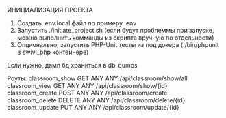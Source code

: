 ИНИЦИАЛИЗАЦИЯ ПРОЕКТА
1. Создать .env.local файл по примеру .env
2. Запустить ./initiate_project.sh (если будут проблеммы при запуске, можно выполнить комманды из скрипта вручную по отдельности)
3. Опционально, запустить PHP-Unit тесты из под докера (./bin/phpunit в swivl_php контейнере)

Если нужно, дамп бд храниться в db_dumps

Роуты:
classroom_show     GET      ANY      ANY    /api/classroom/show/all     
classroom_view     GET      ANY      ANY    /api/classroom/show/{id}    
classroom_create   POST     ANY      ANY    /api/classroom/create       
classroom_delete   DELETE   ANY      ANY    /api/classroom/delete/{id}  
classroom_update   PUT      ANY      ANY    /api/classroom/update/{id}
